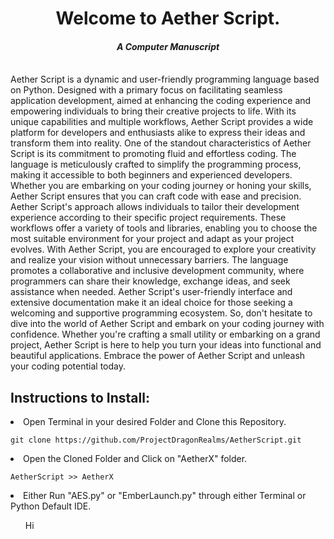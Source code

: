 <h1 align="center">
  Welcome to Aether Script.
</h1>
<h4 align="center"><i>
  A Computer Manuscript
</i></h4>
<br>
Aether Script is a dynamic and user-friendly programming language based on Python. Designed with a primary focus on facilitating seamless application development, aimed at enhancing the coding experience and empowering individuals to bring their creative projects to life. With its unique capabilities and multiple workflows, Aether Script provides a wide platform for developers and enthusiasts alike to express their ideas and transform them into reality.
One of the standout characteristics of Aether Script is its commitment to promoting fluid and effortless coding. The language is meticulously crafted to simplify the programming process, making it accessible to both beginners and experienced developers. Whether you are embarking on your coding journey or honing your skills, Aether Script ensures that you can craft code with ease and precision. Aether Script's approach allows individuals to tailor their development experience according to their specific project requirements. These workflows offer a variety of tools and libraries, enabling you to choose the most suitable environment for your project and adapt as your project evolves.
With Aether Script, you are encouraged to explore your creativity and realize your vision without unnecessary barriers. The language promotes a collaborative and inclusive development community, where programmers can share their knowledge, exchange ideas, and seek assistance when needed. Aether Script's user-friendly interface and extensive documentation make it an ideal choice for those seeking a welcoming and supportive programming ecosystem.
So, don't hesitate to dive into the world of Aether Script and embark on your coding journey with confidence. Whether you're crafting a small utility or embarking on a grand project, Aether Script is here to help you turn your ideas into functional and beautiful applications. Embrace the power of Aether Script and unleash your coding potential today.

<h2>Instructions to Install:</h2>
<li>Open Terminal in your desired Folder and Clone this Repository.</li>

```
git clone https://github.com/ProjectDragonRealms/AetherScript.git
```
<li>Open the Cloned Folder and Click on "AetherX" folder.</li>

``` AetherScript >> AetherX ```

<li>Either Run "AES.py" or "EmberLaunch.py" through either Terminal or Python Default IDE.</li>
<ul>Hi</ul>
